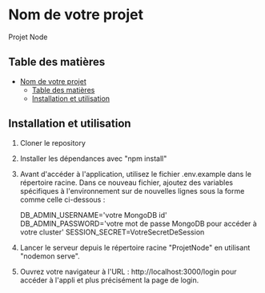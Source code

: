 # Nom de votre projet

Projet Node

## Table des matières

- [Nom de votre projet](#nom-de-votre-projet)
  - [Table des matières](#table-des-matières)
  - [Installation et utilisation](#installation-et-utilisation)

## Installation et utilisation

1. Cloner le repository
2. Installer les dépendances avec "npm install"
3. Avant d'accéder à l'application, utilisez le fichier .env.example dans le répertoire racine.
  Dans ce nouveau fichier, ajoutez des variables spécifiques à l'environnement sur de nouvelles lignes sous la forme comme celle ci-dessous :

    DB_ADMIN_USERNAME='votre MongoDB id'
    DB_ADMIN_PASSWORD='votre mot de passe MongoDB pour accéder à votre cluster'
    SESSION_SECRET=VotreSecretDeSession
    
1. Lancer le serveur depuis le répertoire racine "ProjetNode" en utilisant "nodemon serve".
2. Ouvrez votre navigateur à l'URL : http://localhost:3000/login pour accéder à l'appli et plus précisément la page de login.

